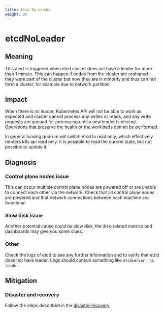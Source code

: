 ```yaml
---
title: Etcd No Leader
weight: 20
---
```


# etcdNoLeader

## Meaning

This alert is triggered when etcd cluster does not have a leader for more than 1
minute.
This can happen if nodes from the cluster are orphaned - they were part of the cluster
but now they are in minority and thus can not form a cluster,
for example due to network partition. 

## Impact

When there is no leader, Kubernetes API will not be able to work
as expected and cluster cannot process any writes or reads, and any write
requests are queued for processing until a new leader is elected. Operations
that preserve the health of the workloads cannot be performed.

In general loosing quorum will switch etcd to read only, which effectively renders k8s api read only.
It is possible to read the current state, but not possible to update it.

## Diagnosis

### Control plane nodes issue

This can occur multiple control plane nodes are powered off or are unable to
connect each other via the network. Check that all control plane nodes are
powered and that network connections between each machine are functional.

### Slow disk issue

Another potential cause could be slow disk, 
the disk-related metrics and dashboards may give you some clues.

### Other

Check the logs of etcd to see any further information and to verify
that etcd does not have leader.
Logs should contain something like `etcdserver: no leader`.

## Mitigation

### Disaster and recovery

Follow the steps described in the [disaster-recovery](https://docs.openshift.com/container-platform/4.7/backup_and_restore/control_plane_backup_and_restore/disaster_recovery/about-disaster-recovery.html)
